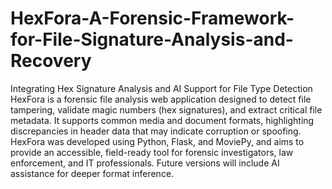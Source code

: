 # HexFora-A-Forensic-Framework-for-File-Signature-Analysis-and-Recovery
Integrating Hex Signature Analysis and AI Support for File Type Detection
HexFora is a forensic file analysis web application designed to detect file tampering, validate magic numbers (hex signatures), and extract critical file metadata. It supports common media and document formats, highlighting discrepancies in header data that may indicate corruption or spoofing. HexFora was developed using Python, Flask, and MoviePy, and aims to provide an accessible, field-ready tool for forensic investigators, law enforcement, and IT professionals. Future versions will include AI assistance for deeper format inference.

